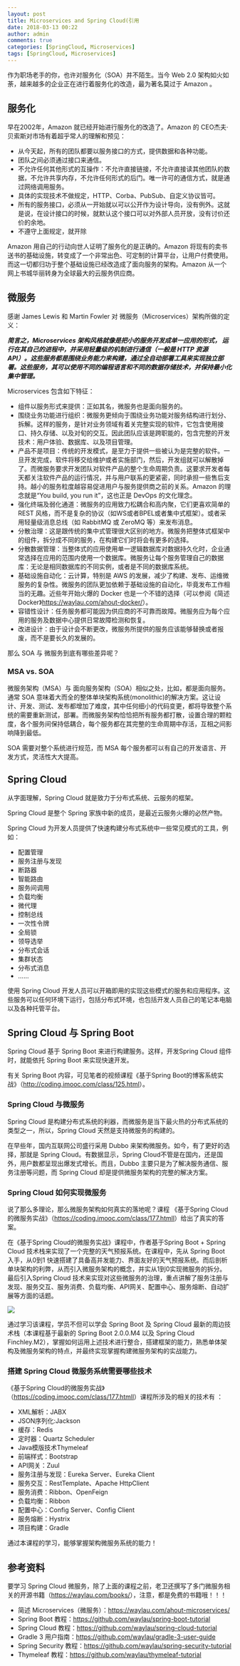 ```yaml
---
layout: post
title: Microservices and Spring Cloud(引用
date: 2018-03-13 00:22
author: admin
comments: true
categories: [SpringCloud, Microservices]
tags: [SpringCloud, Microservices]
---
```


作为职场老手的你，也许对服务化（SOA）并不陌生。当今 Web 2.0 架构如火如荼，越来越多的企业正在进行着服务化的改造，最为著名莫过于 Amazon 。

<!-- more -->
 

## 服务化

早在2002年，Amazon 就已经开始进行服务化的改造了。Amazon 的 CEO杰夫·贝索斯对市场有着超乎常人的理解和预见：


* 从今天起，所有的团队都要以服务接口的方式，提供数据和各种功能。
* 团队之间必须通过接口来通信。
* 不允许任何其他形式的互操作：不允许直接链接，不允许直接读其他团队的数据，不允许共享内存，不允许任何形式的后门。唯一许可的通信方式，就是通过网络调用服务。
* 具体的实现技术不做规定，HTTP、Corba、PubSub、自定义协议皆可。
* 所有的服务接口，必须从一开始就以可以公开作为设计导向，没有例外。这就是说，在设计接口的时候，就默认这个接口可以对外部人员开放，没有讨价还价的余地。
* 不遵守上面规定，就开除

Amazon  用自己的行动向世人证明了服务化的是正确的。Amazon  将现有的卖书送书的基础设施，转变成了一个非常出色、可定制的计算平台，让用户付费使用。而这一切都归功于整个基础设施已经改造成了面向服务的架构。Amazon  从一个网上书城华丽转身为全球最大的云服务供应商。

## 微服务

感谢 James Lewis 和 Martin Fowler 对 微服务（Microservices）架构所做的定义：

***简言之，Microservices 架构风格就像是把小的服务开发成单一应用的形式， 运行在其自己的进程中，并采用轻量级的机制进行通信（一般是 HTTP 资源 API）。这些服务都是围绕业务能力来构建，通过全自动部署工具来实现独立部署。这些服务，其可以使用不同的编程语言和不同的数据存储技术，并保持最小化集中管理。***

Microservices 包含如下特征：

* 组件以服务形式来提供：正如其名，微服务也是面向服务的。
* 围绕业务功能进行组织：微服务更倾向于围绕业务功能对服务结构进行划分、拆解。这样的服务，是针对业务领域有着关完整实现的软件，它包含使用接口、持久存储、以及对旬的交互。因此团队应该是跨职能的，包含完整的开发技术：用户体验、数据库、以及项目管理。
* 产品不是项目：传统的开发模式，是至力于提供一些被认为是完整的软件。一旦开发完成，软件将移交给维护或者实施部门，然后，开发组就可以解散掉了。而微服务要求开发团队对软件产品的整个生命周期负责。这要求开发者每天都关注软件产品的运行情况，并与用户联系的更紧密，同时承担一些售后支持。越小的服务粒度越容易促进用户与服务提供商之前的关系。Amazon 的理念就是“You build, you run it”，这也正是 DevOps 的文化理念。
* 强化终端及弱化通道：微服务的应用致力松耦合和高内聚，它们更喜欢简单的REST 风格，而不是复杂的协议（如WS或者BPEL或者集中式框架）。或者采用轻量级消息总线（如 RabbitMQ 或 ZeroMQ 等）来发布消息。
* 分散治理：这是跟传统的集中式管理很大区别的地方。微服务把整体式框架中的组件，拆分成不同的服务，在构建它们时将会有更多的选择。
* 分散数据管理：当整体式的应用使用单一逻辑数据库对数据持久化时，企业通常选择在应用的范围内使用一个数据库。微服务让每个服务管理自己的数据库：无论是相同数据库的不同实例，或者是不同的数据库系统。
* 基础设施自动化：云计算，特别是 AWS 的发展，减少了构建、发布、运维微服务的复杂性。微服务的团队更加依赖于基础设施的自动化，毕竟发布工作相当的无趣。近些年开始火爆的 Docker 也是一个不错的选择（可以参阅《简述 Docker》<https://waylau.com/ahout-docker/>）。
* 容错性设计：任务服务都可能因为供应商的不可靠而故障。微服务应为每个应用的服务及数据中心提供日常故障检测和恢复。
* 改进设计：由于设计会不断更改，微服务所提供的服务应该能够替换或者报废，而不是要长久的发展的。



那么 SOA 与 微服务到底有哪些差异呢？

### MSA vs. SOA

微服务架构（MSA）与 面向服务架构（SOA）相似之处，比如，都是面向服务。通常 SOA 意味着大而全的整体单块架构系统(monolithic)的解决方案。这让设计、开发、测试、发布都增加了难度，其中任何细小的代码变更，都将导致整个系统的需要重新测试，部署。而微服务架构恰恰把所有服务都打散，设置合理的颗粒度，各个服务间保持低耦合，每个服务都在其完整的生命周期中存活，互相之间影响降到最低。

SOA 需要对整个系统进行规范，而 MSA 每个服务都可以有自己的开发语言、开发方式，灵活性大大提高。

## Spring Cloud 

从字面理解，Spring Cloud 就是致力于分布式系统、云服务的框架。

Spring Cloud 是整个 Spring 家族中新的成员，是最近云服务火爆的必然产物。

Spring Cloud 为开发人员提供了快速构建分布式系统中一些常见模式的工具，例如：

* 配置管理
* 服务注册与发现
* 断路器
* 智能路由
* 服务间调用
* 负载均衡
* 微代理
* 控制总线
* 一次性令牌
* 全局锁
* 领导选举
* 分布式会话
* 集群状态
* 分布式消息
* ......

使用 Spring Cloud 开发人员可以开箱即用的实现这些模式的服务和应用程序。这些服务可以任何环境下运行，包括分布式环境，也包括开发人员自己的笔记本电脑以及各种托管平台。

## Spring Cloud 与 Spring Boot

Spring Cloud 基于 Spring Boot 来进行构建服务。这样，开发Spring Cloud 组件时，就能依托 Spring Boot 来实现快速开发。

有关 Spring Boot 内容，可见笔者的视频课程《基于Spring Boot的博客系统实战》（<http://coding.imooc.com/class/125.html>）。

### Spring Cloud 与微服务

Spring Cloud 是构建分布式系统的利器，而微服务是当下最火热的分布式系统的类型之一，所以，Spring Cloud 天然是支持微服务的构建的。

在早些年，国内互联网公司盛行采用 Dubbo 来架构微服务。如今，有了更好的选择，那就是 Spring Cloud。有数据显示，Spring Cloud不管是在国内，还是国外，用户数都呈现出爆发式增长。而且，Dubbo 主要只是为了解决服务通信、服务注册等问题，而 Spring Cloud 却是提供微服务架构的完整的解决方案。


### Spring Cloud 如何实现微服务

说了那么多理论，那么微服务架构如何真实的落地呢？课程
《基于Spring Cloud的微服务实战》（<https://coding.imooc.com/class/177.htmll>）给出了真实的答案。

在《基于Spring Cloud的微服务实战》课程中，作者基于Spring Boot + Spring Cloud 技术栈来实现了一个完整的天气预报系统。在课程中，先从 Spring Boot 入手，从0到1 快速搭建了具备高并发能力、界面友好的天气预报系统。而后剖析单块架构的利弊，从而引入微服务架构的概念，并实从1到0实现微服务的拆分。最后引入Spring Cloud 技术来实现对这些微服务的治理，重点讲解了服务注册与发现、服务交互、服务消费、负载均衡、API网关、配置中心、服务熔断、自动扩展等方面的话题。

![](https://waylau.com/images/post/20180122-spring-cloud-001.png)

通过学习该课程，学员不但可以学会 Spring Boot 及 Spring Cloud 最新的周边技术栈（本课程基于最新的 Spring Boot 2.0.0.M4 以及 Spring Cloud Finchley.M2），掌握如何运用上述技术进行整合，搭建框架的能力，熟悉单体架构及微服务架构的特点，并最终实现掌握构建微服务架构的实战能力。

### 搭建 Spring Cloud 微服务系统需要哪些技术

《基于Spring Cloud的微服务实战》（<https://coding.imooc.com/class/177.htmll>）课程所涉及的相关的技术有 ：

* XML解析：JABX
* JSON序列化:Jackson
* 缓存：Redis
* 定时器：Quartz Scheduler 
* Java模版技术Thymeleaf 
* 前端样式：Bootstrap
* API网关：Zuul
* 服务注册与发现：Eureka Server、Eureka Client
* 服务交互：RestTemplate、Apache HttpClient
* 服务消费：Ribbon、OpenFeign
* 负载均衡：Ribbon
* 配置中心：Config Server、Config Client
* 服务熔断：Hystrix
* 项目构建：Gradle

通过本课程的学习，能够掌握架构微服务系统的能力！

## 参考资料

要学习 Spring Cloud 微服务，除了上面的课程之前，老卫还撰写了多门微服务相关的开源书籍（<https://waylau.com/books/>），注意，都是免费的书籍哦！！！

* 简述 Microservices（微服务）：<https://waylau.com/ahout-microservices/>
* Spring Boot 教程：<https://github.com/waylau/spring-boot-tutorial>
* Spring Cloud 教程：<https://github.com/waylau/spring-cloud-tutorial>
* Gradle 3 用户指南：<https://github.com/waylau/gradle-3-user-guide>
* Spring Security 教程：<https://github.com/waylau/spring-security-tutorial>
* Thymeleaf 教程：<https://github.com/waylau/thymeleaf-tutorial>